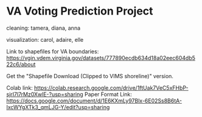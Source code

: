 # VA Voting Prediction Project

cleaning: 
tamera, diana, anna

visualization: 
carol, adaire, elle 

Link to shapefiles for VA boundaries: https://vgin.vdem.virginia.gov/datasets/777890ecdb634d18a02eec604db522c6/about

Get the "Shapefile Download (Clipped to VIMS shoreline)" version.

Colab link: https://colab.research.google.com/drive/1ftUak7VeC5xFHbP-sjrI7l7rMz0XwlE-?usp=sharing 
Paper Format Link: https://docs.google.com/document/d/1E6KXmLy97Blx-6E02Ss8B6tA-IxcWYgXTk3_qmLJG-Y/edit?usp=sharing
